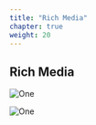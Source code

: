 ```yaml
---
title: "Rich Media"
chapter: true
weight: 20
---
```


## Rich Media

![One](/images/Login.PNG)


![One](/images/Login.PNG)
